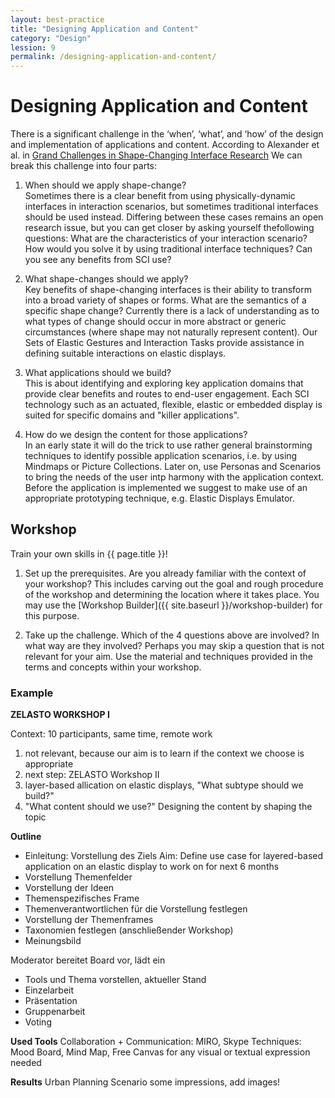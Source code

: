 ```yaml
---
layout: best-practice
title: "Designing Application and Content"
category: "Design"
lession: 9
permalink: /designing-application-and-content/
---
```


# Designing Application and Content
There is a significant challenge in the ‘when’, ‘what’, and ‘how’ of the design and implementation of applications and content. According to Alexander et al. in [Grand Challenges in Shape-Changing Interface Research]({site.baseurl}}/resources) We can break this challenge into four parts:  

1. When should we apply shape-change?    
Sometimes there is a clear benefit from using physically-dynamic interfaces in interaction scenarios, but sometimes traditional interfaces should be used instead. Differing between these cases remains an open research issue, but you can get closer by asking yourself thefollowing questions: What are the characteristics of your interaction scenario? How would you solve it by using traditional interface techniques? Can you see any benefits from SCI use? 

2. What shape-changes should we apply?  
Key benefits of shape-changing interfaces is their ability to transform into a broad variety of shapes or forms. What are the semantics of a specific shape change? Currently there is a lack of understanding as to what types of change should occur in more abstract or generic circumstances (where shape may not naturally represent content). Our Sets of Elastic Gestures and Interaction Tasks provide assistance in defining suitable interactions on elastic displays. 

3. What applications should we build?    
This is about identifying and exploring key application domains that provide clear benefits and routes to end-user engagement. Each SCI technology such as an actuated, flexible, elastic or embedded display is suited for specific domains and "killer applications". 

4. How do we design the content for those applications?  
In an early state it will do the trick to use rather general brainstorming techniques to identify possible application scenarios, i.e. by using Mindmaps or Picture Collections. Later on, use Personas and Scenarios to bring the needs of the user intp harmony with the application context. Before the application is implemented we suggest to make use of an appropriate prototyping technique, e.g. Elastic Displays Emulator.

## Workshop
Train your own skills in {{ page.title }}! 

1. Set up the prerequisites. Are you already familiar with the context of your workshop? This includes carving out the goal and rough procedure of the workshop and determining the location where it takes place. You may use the [Workshop Builder]({{ site.baseurl }}/workshop-builder) for this purpose. 

2. Take up the challenge. Which of the 4 questions above are involved? In what way are they involved? Perhaps you may skip a question that is not relevant for your aim. Use the material and techniques provided in the terms and concepts within your workshop.

### Example

**ZELASTO WORKSHOP I**

Context: 10 participants, same time, remote work

1. not relevant, because our aim is to learn if the context we choose is appropriate
2. next step: ZELASTO Workshop II
3. layer-based allication on elastic displays, "What subtype should we build?"
4. "What content should we use?" Designing the content by shaping the topic

**Outline**
- Einleitung: Vorstellung des Ziels
Aim: Define use case for layered-based application on an elastic display to work on for next 6 months
- Vorstellung Themenfelder
- Vorstellung der Ideen
- Themenspezifisches Frame
- Themenverantwortlichen für die Vorstellung festlegen
- Vorstellung der Themenframes
- Taxonomien festlegen (anschließender Workshop)
- Meinungsbild


Moderator bereitet Board vor, lädt ein
- Tools und Thema vorstellen, aktueller Stand
- Einzelarbeit
- Präsentation
- Gruppenarbeit
- Voting

**Used Tools**
Collaboration + Communication: MIRO, Skype
Techniques: Mood Board, Mind Map, Free Canvas for any visual or textual expression needed

**Results**
Urban Planning Scenario
some impressions, add images!

